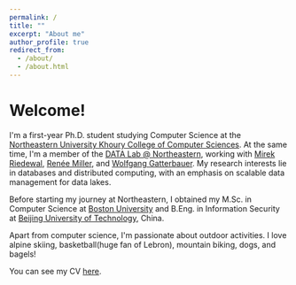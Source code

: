 ```yaml
---
permalink: /
title: ""
excerpt: "About me"
author_profile: true
redirect_from: 
  - /about/
  - /about.html
---
```


# Welcome!
I'm a first-year Ph.D. student studying Computer Science at the [Northeastern University Khoury College of Computer Sciences](https://www.khoury.northeastern.edu/). At the same time, I'm a member of the [DATA Lab @ Northeastern](https://db.khoury.northeastern.edu/), working with [Mirek Riedewal](https://www.khoury.northeastern.edu/people/mirek-riedewald/), [Renée Miller](https://www.khoury.northeastern.edu/people/renee-miller/), and [Wolfgang Gatterbauer](https://gatterbauer.name/). My research interests lie in databases and distributed computing, with an emphasis on scalable data management for data lakes.

Before starting my journey at Northeastern, I obtained my M.Sc. in Computer Science at [Boston University](https://www.bu.edu/) and B.Eng. in Information Security at [Beijing University of Technology](http://www.bjut.edu.cn), China. 

Apart from computer science, I'm passionate about outdoor activities. I love alpine skiing, basketball(huge fan of Lebron), mountain biking, dogs, and bagels!

You can see my CV [here](https://gtchenus.github.io/files/CV-Guanting_Chen.pdf).


